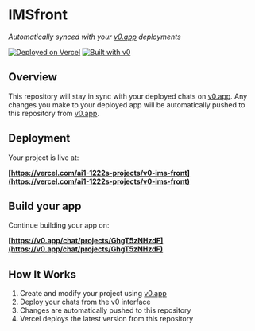 # IMSfront

*Automatically synced with your [v0.app](https://v0.app) deployments*

[![Deployed on Vercel](https://img.shields.io/badge/Deployed%20on-Vercel-black?style=for-the-badge&logo=vercel)](https://vercel.com/ai1-1222s-projects/v0-ims-front)
[![Built with v0](https://img.shields.io/badge/Built%20with-v0.app-black?style=for-the-badge)](https://v0.app/chat/projects/GhgT5zNHzdF)

## Overview

This repository will stay in sync with your deployed chats on [v0.app](https://v0.app).
Any changes you make to your deployed app will be automatically pushed to this repository from [v0.app](https://v0.app).

## Deployment

Your project is live at:

**[https://vercel.com/ai1-1222s-projects/v0-ims-front](https://vercel.com/ai1-1222s-projects/v0-ims-front)**

## Build your app

Continue building your app on:

**[https://v0.app/chat/projects/GhgT5zNHzdF](https://v0.app/chat/projects/GhgT5zNHzdF)**



## How It Works

1. Create and modify your project using [v0.app](https://v0.app)
2. Deploy your chats from the v0 interface
3. Changes are automatically pushed to this repository
4. Vercel deploys the latest version from this repository
